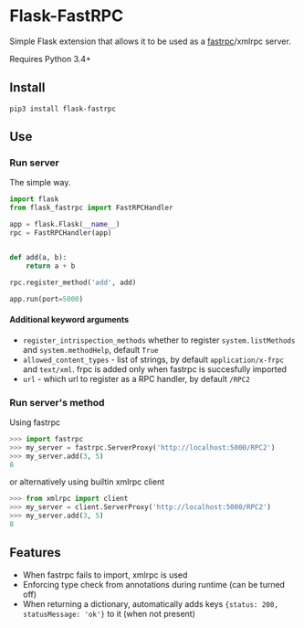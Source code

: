 # Flask-FastRPC

Simple Flask extension that allows it to be used as a [fastrpc](https://seznam.github.io/frpc/)/xmlrpc server.

Requires Python 3.4+

## Install

`pip3 install flask-fastrpc`

## Use

### Run server

The simple way.

```python
import flask
from flask_fastrpc import FastRPCHandler

app = flask.Flask(__name__)
rpc = FastRPCHandler(app)


def add(a, b):
    return a + b

rpc.register_method('add', add)

app.run(port=5000)
```

#### Additional keyword arguments

* `register_intrispection_methods` whether to register `system.listMethods` and `system.methodHelp`, default `True`
* `allowed_content_types` - list of strings,  by default `application/x-frpc` and `text/xml`. frpc is added only when fastrpc is succesfully imported
* `url` - which url to register as a RPC handler, by default `/RPC2`

### Run server's method

Using fastrpc

```python
>>> import fastrpc
>>> my_server = fastrpc.ServerProxy('http://localhost:5000/RPC2')
>>> my_server.add(3, 5)
8
```

or alternatively using builtin xmlrpc client

```python
>>> from xmlrpc import client
>>> my_server = client.ServerProxy('http://localhost:5000/RPC2')
>>> my_server.add(3, 5)
8
```

## Features

* When fastrpc fails to import, xmlrpc is used
* Enforcing type check from annotations during runtime (can be turned off)
* When returning a dictionary, automatically adds keys `{status: 200, statusMessage: 'ok'}` to it (when not present)